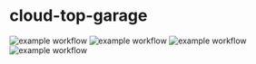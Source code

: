 # cloud-top-garage
![example workflow](https://github.com/TheDarkestNightRises/cloud-top-garage/actions/workflows/car-service-CI.yml/badge.svg)
![example workflow](https://github.com/TheDarkestNightRises/cloud-top-garage/actions/workflows/environment-service-CI.yml/badge.svg)
![example workflow](https://github.com/TheDarkestNightRises/cloud-top-garage/actions/workflows/user-service-CI.yml/badge.svg)
![example workflow](https://github.com/TheDarkestNightRises/cloud-top-garage/actions/workflows/garage-service-CI.yml/badge.svg)


